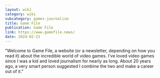 ```yaml
---
layout: wiki
category: wiki
subcategory: games-journalism
title: Game File
publication: Game File
link: https://www.gamefile.news/
date: 2024-02-21
---
```


"Welcome to Game File, a website (or a newsletter, depending on how you read it) about the incredible world of video games. I’ve loved video games since I was a kid and loved journalism for nearly as long. About 20 years ago, a very smart person suggested I combine the two and make a career out of it."
